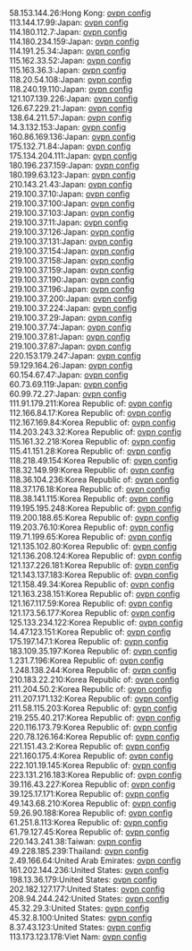 58.153.144.26:Hong Kong: [ovpn config](vpn/58_153_144_26.ovpn)  
113.144.17.99:Japan: [ovpn config](vpn/113_144_17_99.ovpn)  
114.180.112.7:Japan: [ovpn config](vpn/114_180_112_7.ovpn)  
114.180.234.159:Japan: [ovpn config](vpn/114_180_234_159.ovpn)  
114.191.25.34:Japan: [ovpn config](vpn/114_191_25_34.ovpn)  
115.162.33.52:Japan: [ovpn config](vpn/115_162_33_52.ovpn)  
115.163.36.3:Japan: [ovpn config](vpn/115_163_36_3.ovpn)  
118.20.54.108:Japan: [ovpn config](vpn/118_20_54_108.ovpn)  
118.240.19.110:Japan: [ovpn config](vpn/118_240_19_110.ovpn)  
121.107.139.226:Japan: [ovpn config](vpn/121_107_139_226.ovpn)  
126.67.229.21:Japan: [ovpn config](vpn/126_67_229_21.ovpn)  
138.64.211.57:Japan: [ovpn config](vpn/138_64_211_57.ovpn)  
14.3.132.153:Japan: [ovpn config](vpn/14_3_132_153.ovpn)  
160.86.169.136:Japan: [ovpn config](vpn/160_86_169_136.ovpn)  
175.132.71.84:Japan: [ovpn config](vpn/175_132_71_84.ovpn)  
175.134.204.111:Japan: [ovpn config](vpn/175_134_204_111.ovpn)  
180.196.237.159:Japan: [ovpn config](vpn/180_196_237_159.ovpn)  
180.199.63.123:Japan: [ovpn config](vpn/180_199_63_123.ovpn)  
210.143.21.43:Japan: [ovpn config](vpn/210_143_21_43.ovpn)  
219.100.37.10:Japan: [ovpn config](vpn/219_100_37_10.ovpn)  
219.100.37.100:Japan: [ovpn config](vpn/219_100_37_100.ovpn)  
219.100.37.103:Japan: [ovpn config](vpn/219_100_37_103.ovpn)  
219.100.37.11:Japan: [ovpn config](vpn/219_100_37_11.ovpn)  
219.100.37.126:Japan: [ovpn config](vpn/219_100_37_126.ovpn)  
219.100.37.131:Japan: [ovpn config](vpn/219_100_37_131.ovpn)  
219.100.37.154:Japan: [ovpn config](vpn/219_100_37_154.ovpn)  
219.100.37.158:Japan: [ovpn config](vpn/219_100_37_158.ovpn)  
219.100.37.159:Japan: [ovpn config](vpn/219_100_37_159.ovpn)  
219.100.37.190:Japan: [ovpn config](vpn/219_100_37_190.ovpn)  
219.100.37.196:Japan: [ovpn config](vpn/219_100_37_196.ovpn)  
219.100.37.200:Japan: [ovpn config](vpn/219_100_37_200.ovpn)  
219.100.37.224:Japan: [ovpn config](vpn/219_100_37_224.ovpn)  
219.100.37.29:Japan: [ovpn config](vpn/219_100_37_29.ovpn)  
219.100.37.74:Japan: [ovpn config](vpn/219_100_37_74.ovpn)  
219.100.37.81:Japan: [ovpn config](vpn/219_100_37_81.ovpn)  
219.100.37.87:Japan: [ovpn config](vpn/219_100_37_87.ovpn)  
220.153.179.247:Japan: [ovpn config](vpn/220_153_179_247.ovpn)  
59.129.164.26:Japan: [ovpn config](vpn/59_129_164_26.ovpn)  
60.154.67.47:Japan: [ovpn config](vpn/60_154_67_47.ovpn)  
60.73.69.119:Japan: [ovpn config](vpn/60_73_69_119.ovpn)  
60.99.72.27:Japan: [ovpn config](vpn/60_99_72_27.ovpn)  
111.91.179.211:Korea Republic of: [ovpn config](vpn/111_91_179_211.ovpn)  
112.166.84.17:Korea Republic of: [ovpn config](vpn/112_166_84_17.ovpn)  
112.167.169.84:Korea Republic of: [ovpn config](vpn/112_167_169_84.ovpn)  
114.203.243.32:Korea Republic of: [ovpn config](vpn/114_203_243_32.ovpn)  
115.161.32.218:Korea Republic of: [ovpn config](vpn/115_161_32_218.ovpn)  
115.41.151.28:Korea Republic of: [ovpn config](vpn/115_41_151_28.ovpn)  
118.218.49.154:Korea Republic of: [ovpn config](vpn/118_218_49_154.ovpn)  
118.32.149.99:Korea Republic of: [ovpn config](vpn/118_32_149_99.ovpn)  
118.36.104.236:Korea Republic of: [ovpn config](vpn/118_36_104_236.ovpn)  
118.37.176.18:Korea Republic of: [ovpn config](vpn/118_37_176_18.ovpn)  
118.38.141.115:Korea Republic of: [ovpn config](vpn/118_38_141_115.ovpn)  
119.195.195.248:Korea Republic of: [ovpn config](vpn/119_195_195_248.ovpn)  
119.200.188.65:Korea Republic of: [ovpn config](vpn/119_200_188_65.ovpn)  
119.203.76.10:Korea Republic of: [ovpn config](vpn/119_203_76_10.ovpn)  
119.71.199.65:Korea Republic of: [ovpn config](vpn/119_71_199_65.ovpn)  
121.135.102.80:Korea Republic of: [ovpn config](vpn/121_135_102_80.ovpn)  
121.136.208.124:Korea Republic of: [ovpn config](vpn/121_136_208_124.ovpn)  
121.137.226.181:Korea Republic of: [ovpn config](vpn/121_137_226_181.ovpn)  
121.143.137.183:Korea Republic of: [ovpn config](vpn/121_143_137_183.ovpn)  
121.158.49.34:Korea Republic of: [ovpn config](vpn/121_158_49_34.ovpn)  
121.163.238.151:Korea Republic of: [ovpn config](vpn/121_163_238_151.ovpn)  
121.167.117.59:Korea Republic of: [ovpn config](vpn/121_167_117_59.ovpn)  
121.173.56.177:Korea Republic of: [ovpn config](vpn/121_173_56_177.ovpn)  
125.133.234.122:Korea Republic of: [ovpn config](vpn/125_133_234_122.ovpn)  
14.47.123.151:Korea Republic of: [ovpn config](vpn/14_47_123_151.ovpn)  
175.197.147.1:Korea Republic of: [ovpn config](vpn/175_197_147_1.ovpn)  
183.109.35.197:Korea Republic of: [ovpn config](vpn/183_109_35_197.ovpn)  
1.231.7.196:Korea Republic of: [ovpn config](vpn/1_231_7_196.ovpn)  
1.248.138.244:Korea Republic of: [ovpn config](vpn/1_248_138_244.ovpn)  
210.183.22.210:Korea Republic of: [ovpn config](vpn/210_183_22_210.ovpn)  
211.204.50.2:Korea Republic of: [ovpn config](vpn/211_204_50_2.ovpn)  
211.207.171.132:Korea Republic of: [ovpn config](vpn/211_207_171_132.ovpn)  
211.58.115.203:Korea Republic of: [ovpn config](vpn/211_58_115_203.ovpn)  
219.255.40.217:Korea Republic of: [ovpn config](vpn/219_255_40_217.ovpn)  
220.116.173.79:Korea Republic of: [ovpn config](vpn/220_116_173_79.ovpn)  
220.78.126.164:Korea Republic of: [ovpn config](vpn/220_78_126_164.ovpn)  
221.151.43.2:Korea Republic of: [ovpn config](vpn/221_151_43_2.ovpn)  
221.160.175.4:Korea Republic of: [ovpn config](vpn/221_160_175_4.ovpn)  
222.101.19.145:Korea Republic of: [ovpn config](vpn/222_101_19_145.ovpn)  
223.131.216.183:Korea Republic of: [ovpn config](vpn/223_131_216_183.ovpn)  
39.116.43.227:Korea Republic of: [ovpn config](vpn/39_116_43_227.ovpn)  
39.125.17.171:Korea Republic of: [ovpn config](vpn/39_125_17_171.ovpn)  
49.143.68.210:Korea Republic of: [ovpn config](vpn/49_143_68_210.ovpn)  
59.26.90.188:Korea Republic of: [ovpn config](vpn/59_26_90_188.ovpn)  
61.251.8.113:Korea Republic of: [ovpn config](vpn/61_251_8_113.ovpn)  
61.79.127.45:Korea Republic of: [ovpn config](vpn/61_79_127_45.ovpn)  
220.143.241.38:Taiwan: [ovpn config](vpn/220_143_241_38.ovpn)  
49.228.185.239:Thailand: [ovpn config](vpn/49_228_185_239.ovpn)  
2.49.166.64:United Arab Emirates: [ovpn config](vpn/2_49_166_64.ovpn)  
161.202.144.236:United States: [ovpn config](vpn/161_202_144_236.ovpn)  
198.13.36.179:United States: [ovpn config](vpn/198_13_36_179.ovpn)  
202.182.127.177:United States: [ovpn config](vpn/202_182_127_177.ovpn)  
208.94.244.242:United States: [ovpn config](vpn/208_94_244_242.ovpn)  
45.32.29.3:United States: [ovpn config](vpn/45_32_29_3.ovpn)  
45.32.8.100:United States: [ovpn config](vpn/45_32_8_100.ovpn)  
8.37.43.123:United States: [ovpn config](vpn/8_37_43_123.ovpn)  
113.173.123.178:Viet Nam: [ovpn config](vpn/113_173_123_178.ovpn)  
